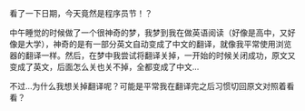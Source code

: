 看了一下日期，今天竟然是程序员节！？

中午睡觉的时候做了一个很神奇的梦，我梦到我在做英语阅读（好像是高中，又好像是大学），神奇的是有一部分英文自动变成了中文的翻译，就像我平常使用浏览器的翻译一样。然后，在梦中我尝试将翻译关掉，一开始的时候关闭成功，原文又变成了英文，后面怎么关也关不掉，全都变成了中文...

不过...为什么我想关掉翻译呢？可能是平常我在翻译完之后习惯切回原文对照着看看？